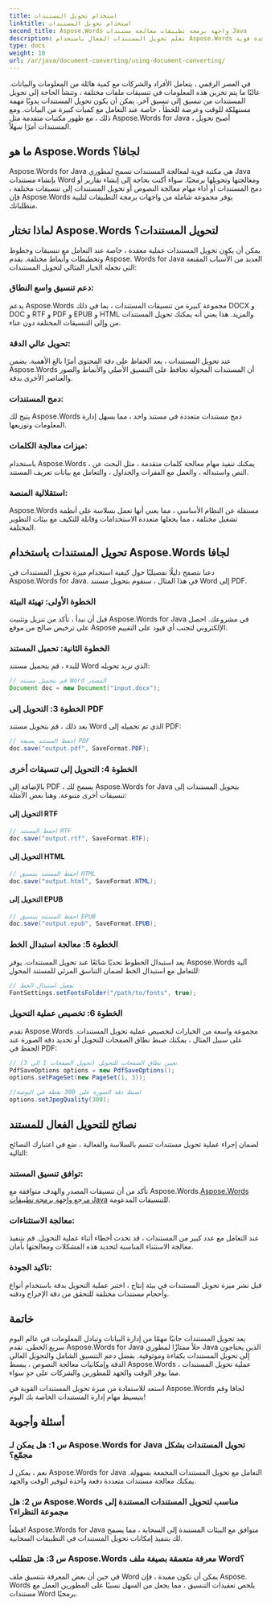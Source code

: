 ```yaml
---
title: استخدام تحويل المستندات
linktitle: استخدام تحويل المستندات
second_title: Aspose.Words واجهة برمجة تطبيقات معالجة مستندات Java
description: تعلم تحويل المستندات الفعال باستخدام Aspose.Words لجافا. تحويل الملفات ودمجها ومعالجتها بشكل لا تشوبه شائبة. تبسيط سير عملك في مكتبة واحدة قوية.
type: docs
weight: 10
url: /ar/java/document-converting/using-document-converting/
---
```


في العصر الرقمي ، يتعامل الأفراد والشركات مع كمية هائلة من المعلومات والبيانات. غالبًا ما يتم تخزين هذه المعلومات في تنسيقات ملفات مختلفة ، وتنشأ الحاجة إلى تحويل المستندات من تنسيق إلى تنسيق آخر. يمكن أن يكون تحويل المستندات يدويًا مهمة مستهلكة للوقت وعرضة للخطأ ، خاصة عند التعامل مع كميات كبيرة من البيانات. ومع ذلك ، مع ظهور مكتبات متقدمة مثل Aspose.Words for Java ، أصبح تحويل المستندات أمرًا سهلاً.

## ما هو Aspose.Words لجافا؟

Aspose.Words for Java هي مكتبة قوية لمعالجة المستندات تسمح لمطوري Java بإنشاء مستندات Word ومعالجتها وتحويلها برمجيًا. سواء أكنت بحاجة إلى إنشاء تقارير أو دمج المستندات أو أداء مهام معالجة النصوص أو تحويل المستندات إلى تنسيقات مختلفة ، فإن Aspose.Words يوفر مجموعة شاملة من واجهات برمجة التطبيقات لتلبية متطلباتك.

## لماذا تختار Aspose.Words لتحويل المستندات؟

يمكن أن يكون تحويل المستندات عملية معقدة ، خاصة عند التعامل مع تنسيقات وخطوط وتخطيطات وأنماط مختلفة. يقدم Aspose. Words for Java العديد من الأسباب المقنعة التي تجعله الخيار المثالي لتحويل المستندات:

### دعم تنسيق واسع النطاق: 
يدعم Aspose.Words مجموعة كبيرة من تنسيقات المستندات ، بما في ذلك DOCX و DOC و RTF و PDF و EPUB و HTML والمزيد. هذا يعني أنه يمكنك تحويل المستندات من وإلى التنسيقات المختلفة دون عناء.

### تحويل عالي الدقة: 
عند تحويل المستندات ، يعد الحفاظ على دقة المحتوى أمرًا بالغ الأهمية. يضمن Aspose.Words أن المستندات المحولة تحافظ على التنسيق الأصلي والأنماط والصور والعناصر الأخرى بدقة.

### دمج المستندات: 
يتيح لك Aspose.Words دمج مستندات متعددة في مستند واحد ، مما يسهل إدارة المعلومات وتوزيعها.

### ميزات معالجة الكلمات: 
باستخدام Aspose.Words ، يمكنك تنفيذ مهام معالجة كلمات متقدمة ، مثل البحث عن النص واستبداله ، والعمل مع الفقرات والجداول ، والتعامل مع بيانات تعريف المستند.

### استقلالية المنصة: 
Aspose.Words مستقلة عن النظام الأساسي ، مما يعني أنها تعمل بسلاسة على أنظمة تشغيل مختلفة ، مما يجعلها متعددة الاستخدامات وقابلة للتكيف مع بيئات التطوير المختلفة.

## تحويل المستندات باستخدام Aspose.Words لجافا

دعنا نتصفح دليلًا تفصيليًا حول كيفية استخدام ميزة تحويل المستندات في Aspose.Words for Java. في هذا المثال ، سنقوم بتحويل مستند Word إلى PDF.

### الخطوة الأولى: تهيئة البيئة

قبل أن نبدأ ، تأكد من تنزيل وتثبيت Aspose.Words for Java في مشروعك. احصل على ترخيص صالح من موقع Aspose الإلكتروني لتجنب أي قيود على التقييم.

### الخطوة الثانية: تحميل المستند

للبدء ، قم بتحميل مستند Word الذي تريد تحويله:

```java
// قم بتحميل مستند Word المصدر
Document doc = new Document("input.docx");
```

### الخطوة 3: التحويل إلى PDF

بعد ذلك ، قم بتحويل مستند Word الذي تم تحميله إلى PDF:

```java
// احفظ المستند بصيغة PDF
doc.save("output.pdf", SaveFormat.PDF);
```

### الخطوة 4: التحويل إلى تنسيقات أخرى

بالإضافة إلى PDF ، يسمح لك Aspose.Words for Java بتحويل المستندات إلى تنسيقات أخرى متنوعة. وهنا بعض الأمثلة:

#### التحويل إلى RTF

```java
// احفظ المستند RTF
doc.save("output.rtf", SaveFormat.RTF);
```

#### التحويل إلى HTML

```java
// احفظ المستند بتنسيق HTML
doc.save("output.html", SaveFormat.HTML);
```

#### التحويل إلى EPUB

```java
// احفظ المستند بتنسيق EPUB
doc.save("output.epub", SaveFormat.EPUB);
```

### الخطوة 5: معالجة استبدال الخط

يعد استبدال الخطوط تحديًا شائعًا عند تحويل المستندات. يوفر Aspose.Words آلية للتعامل مع استبدال الخط لضمان التناسق المرئي للمستند المحول:

```java
// تفعيل استبدال الخط
FontSettings.setFontsFolder("/path/to/fonts", true);
```

### الخطوة 6: تخصيص عملية التحويل

تقدم Aspose.Words مجموعة واسعة من الخيارات لتخصيص عملية تحويل المستندات. على سبيل المثال ، يمكنك ضبط نطاق الصفحات للتحويل أو تحديد دقة الصورة عند الحفظ في PDF:

```java
// تعيين نطاق الصفحات للتحويل (تحويل الصفحات 1 إلى 3)
PdfSaveOptions options = new PdfSaveOptions();
options.setPageSet(new PageSet(1, 3));

//اضبط دقة الصورة على 300 نقطة في البوصة
options.setJpegQuality(300);
```

## نصائح للتحويل الفعال للمستند

لضمان إجراء عملية تحويل مستندات تتسم بالسلاسة والفعالية ، ضع في اعتبارك النصائح التالية:

### توافق تنسيق المستند: 
 تأكد من أن تنسيقات المصدر والهدف متوافقة مع Aspose.Words.[Aspose.Words مرجع واجهة برمجة تطبيقات Java](https://reference.aspose.com/words/java/) للتنسيقات المدعومة.

### معالجة الاستثناءات: 
عند التعامل مع عدد كبير من المستندات ، قد تحدث أخطاء أثناء عملية التحويل. قم بتنفيذ معالجة الاستثناء المناسبة لتحديد هذه المشكلات ومعالجتها بأمان.

### تاكيد الجودة: 
قبل نشر ميزة تحويل المستندات في بيئة إنتاج ، اختبر عملية التحويل بدقة باستخدام أنواع وأحجام مستندات مختلفة للتحقق من دقة الإخراج ودقته.

## خاتمة

يعد تحويل المستندات جانبًا مهمًا من إدارة البيانات وتبادل المعلومات في عالم اليوم سريع الخطى. تقدم Aspose.Words for Java حلاً ممتازًا لمطوري Java الذين يحتاجون إلى تحويل المستندات بكفاءة وموثوقية. بفضل دعم التنسيق الشامل والتحويل العالي الدقة وإمكانيات معالجة النصوص ، يبسط Aspose.Words عملية تحويل المستندات ، مما يوفر الوقت والجهد للمطورين والشركات على حدٍ سواء.

استعد للاستفادة من ميزة تحويل المستندات القوية في Aspose.Words لجافا وقم بتبسيط مهام إدارة المستندات الخاصة بك اليوم!

## أسئلة وأجوبة

### س 1: هل يمكن لـ Aspose.Words for Java تحويل المستندات بشكل مجمّع؟

نعم ، يمكن لـ Aspose.Words for Java التعامل مع تحويل المستندات المجمعة بسهولة. يمكنك معالجة مستندات متعددة دفعة واحدة لتوفير الوقت والجهد.

### س 2: هل Aspose.Words مناسب لتحويل المستندات المستندة إلى مجموعة النظراء؟

قطعاً! Aspose.Words for Java متوافق مع البيئات المستندة إلى السحابة ، مما يسمح لك بتنفيذ إمكانات تحويل المستندات في التطبيقات السحابية.

### س 3: هل تتطلب Aspose.Words معرفة متعمقة بصيغة ملف Word؟

في حين أن بعض المعرفة بتنسيق ملف Word يمكن أن تكون مفيدة ، فإن Aspose. Words يلخص تعقيدات التنسيق ، مما يجعل من السهل نسبيًا على المطورين العمل مع مستندات Word برمجيًا.